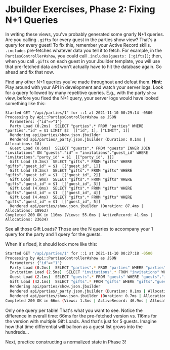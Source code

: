 # Jbuilder Exercises, Phase 2: Fixing N+1 Queries

In writing these views, you've probably generated some gnarly N+1 queries. Are
you calling `.gifts` for every guest in the parties show view? That's a query
for every guest! To fix this, remember your Active Record skills. `.includes`
pre-fetches whatever data you tell it to fetch. For example, in the
`PartiesController#show`, you could call `.includes(guests: [:gifts])`; then,
when you call `.gifts` on each guest in your Jbuilder template, you will use
that pre-fetched data and won't actually have to hit the database again. Go
ahead and fix that now.

Find any other N+1 queries you've made throughout and defeat them. **Hint:**
Play around with your API in development and watch your server logs. Look for a
query followed by many repetitive queries. E.g., with the party `show` view,
before you fixed the N+1 query, your server logs would have looked something
like this:

```shell
Started GET "/api/parties/1" for ::1 at 2021-11-10 00:29:14 -0500
Processing by Api::PartiesController#show as JSON
  Parameters: {"id"=>"1"}
  Party Load (0.2ms)  SELECT "parties".* FROM "parties" WHERE "parties"."id" = $1 LIMIT $2  [["id", 1], ["LIMIT", 1]]
  Rendering api/parties/show.json.jbuilder
  Rendered api/parties/_party.json.jbuilder (Duration: 0.1ms | Allocations: 18)
  Guest Load (0.6ms)  SELECT "guests".* FROM "guests" INNER JOIN "invitations" ON "guests"."id" = "invitations"."guest_id" WHERE "invitations"."party_id" = $1  [["party_id", 1]]
  Gift Load (0.2ms)  SELECT "gifts".* FROM "gifts" WHERE "gifts"."guest_id" = $1  [["guest_id", 1]]
  Gift Load (0.2ms)  SELECT "gifts".* FROM "gifts" WHERE "gifts"."guest_id" = $1  [["guest_id", 2]]
  Gift Load (5.9ms)  SELECT "gifts".* FROM "gifts" WHERE "gifts"."guest_id" = $1  [["guest_id", 3]]
  Gift Load (4.0ms)  SELECT "gifts".* FROM "gifts" WHERE "gifts"."guest_id" = $1  [["guest_id", 4]]
  Gift Load (4.4ms)  SELECT "gifts".* FROM "gifts" WHERE "gifts"."guest_id" = $1  [["guest_id", 5]]
  Rendered api/parties/show.json.jbuilder (Duration: 87.4ms | Allocations: 18963)
Completed 200 OK in 116ms (Views: 55.6ms | ActiveRecord: 41.9ms | Allocations: 23634)
```

See all those Gift Loads? Those are the N queries to accompany your 1 query for
the party and 1 query for the guests.

When it's fixed, it should look more like this:

```sh
Started GET "/api/parties/1" for ::1 at 2021-11-10 00:27:18 -0500
Processing by Api::PartiesController#show as JSON
  Parameters: {"id"=>"1"}
  Party Load (0.2ms)  SELECT "parties".* FROM "parties" WHERE "parties"."id" = $1 LIMIT $2  [["id", 1], ["LIMIT", 1]]
  Invitation Load (2.5ms)  SELECT "invitations".* FROM "invitations" WHERE "invitations"."party_id" = $1  [["party_id", 1]]
  Guest Load (2.1ms)  SELECT "guests".* FROM "guests" WHERE "guests"."id" IN ($1, $2, $3, $4, $5)  [["id", 1], ["id", 2], ["id", 3], ["id", 4], ["id", 5]]
  Gift Load (42.1ms)  SELECT "gifts".* FROM "gifts" WHERE "gifts"."guest_id" IN ($1, $2, $3, $4, $5)  [["guest_id", 1], ["guest_id", 2], ["guest_id", 3], ["guest_id", 4], ["guest_id", 5]]
  Rendering api/parties/show.json.jbuilder
  Rendered api/parties/_party.json.jbuilder (Duration: 0.1ms | Allocations: 13)
  Rendered api/parties/show.json.jbuilder (Duration: 0.7ms | Allocations: 495)
Completed 200 OK in 66ms (Views: 1.3ms | ActiveRecord: 46.9ms | Allocations: 4084)
```

Only one query per table! That's what you want to see. Notice the difference in
overall time: 66ms for the pre-fetched version vs. 116ms for the version with
multiple Gift Loads. And that's just for 5 guests. Imagine how that time
differential will balloon as a guest list grows into the hundreds...

Next, practice constructing a normalized state in Phase 3!